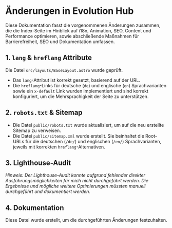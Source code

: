 # Änderungen in Evolution Hub

Diese Dokumentation fasst die vorgenommenen Änderungen zusammen, die die Index-Seite im Hinblick auf i18n, Animation, SEO, Content und Performance optimieren, sowie abschließende Maßnahmen für Barrierefreiheit, SEO und Dokumentation umfassen.

## 1. `lang` & `hreflang` Attribute

Die Datei `src/layouts/BaseLayout.astro` wurde geprüft.

- Das `lang`-Attribut ist korrekt gesetzt, basierend auf der URL.
- Die `hreflang`-Links für deutsche (`de`) und englische (`en`) Sprachvarianten sowie ein `x-default` Link wurden implementiert und sind korrekt konfiguriert, um die Mehrsprachigkeit der Seite zu unterstützen.

## 2. `robots.txt` & Sitemap

- Die Datei `public/robots.txt` wurde aktualisiert, um auf die neu erstellte Sitemap zu verweisen.
- Die Datei `public/sitemap.xml` wurde erstellt. Sie beinhaltet die Root-URLs für die deutschen (`/de/`) und englischen (`/en/`) Sprachvarianten, jeweils mit korrekten `hreflang`-Alternativen.

## 3. Lighthouse-Audit

*Hinweis: Der Lighthouse-Audit konnte aufgrund fehlender direkter Ausführungsmöglichkeiten für mich nicht durchgeführt werden. Die Ergebnisse und mögliche weitere Optimierungen müssten manuell durchgeführt und dokumentiert werden.*

## 4. Dokumentation

Diese Datei wurde erstellt, um die durchgeführten Änderungen festzuhalten.
